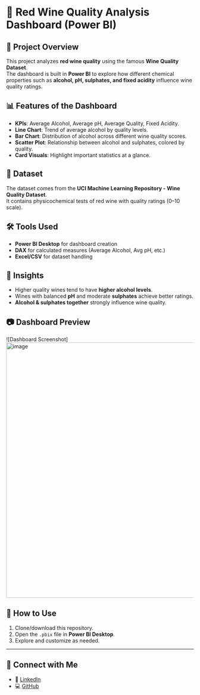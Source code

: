 # 🍷 Red Wine Quality Analysis Dashboard (Power BI)

## 📌 Project Overview
This project analyzes **red wine quality** using the famous **Wine Quality Dataset**.  
The dashboard is built in **Power BI** to explore how different chemical properties such as **alcohol, pH, sulphates, and fixed acidity** influence wine quality ratings.

## 📊 Features of the Dashboard
- **KPIs**: Average Alcohol, Average pH, Average Quality, Fixed Acidity.  
- **Line Chart**: Trend of average alcohol by quality levels.  
- **Bar Chart**: Distribution of alcohol across different wine quality scores.  
- **Scatter Plot**: Relationship between alcohol and sulphates, colored by quality.  
- **Card Visuals**: Highlight important statistics at a glance.  

## 📂 Dataset
The dataset comes from the **UCI Machine Learning Repository - Wine Quality Dataset**.  
It contains physicochemical tests of red wine with quality ratings (0–10 scale).  


## 🛠️ Tools Used
- **Power BI Desktop** for dashboard creation  
- **DAX** for calculated measures (Average Alcohol, Avg pH, etc.)  
- **Excel/CSV** for dataset handling  

## 🚀 Insights
- Higher quality wines tend to have **higher alcohol levels**.  
- Wines with balanced **pH** and moderate **sulphates** achieve better ratings.  
- **Alcohol & sulphates together** strongly influence wine quality.  

## 📷 Dashboard Preview
![Dashboard Screenshot]
<img width="1219" height="685" alt="image" src="https://github.com/user-attachments/assets/b7d3622c-ea5d-4837-bc80-16a08edf36e6" />


## 📌 How to Use
1. Clone/download this repository.  
2. Open the `.pbix` file in **Power BI Desktop**.  
3. Explore and customize as needed.  

---

## 🤝 Connect with Me
- 💼 [LinkedIn](https://www.linkedin.com/in/arjuna-b-python)  
- 💻 [GitHub](https://github.com/yourusername)  

